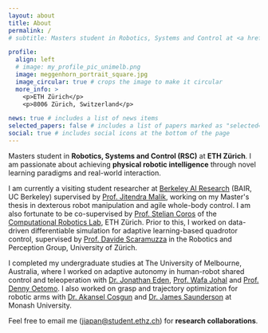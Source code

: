 ```yaml
---
layout: about
title: About
permalink: /
# subtitle: Masters student in Robotics, Systems and Control at <a href='#'>ETH Z\"{u}rich</a>.

profile:
  align: left
  # image: my_profile_pic_unimelb.png
  image: meggenhorn_portrait_square.jpg
  image_circular: true # crops the image to make it circular
  more_info: >
    <p>ETH Zürich</p>
    <p>8006 Zürich, Switzerland</p>

news: true # includes a list of news items
selected_papers: false # includes a list of papers marked as "selected={true}"
social: true # includes social icons at the bottom of the page
---
```


Masters student in **Robotics, Systems and Control (RSC)** at **ETH Zürich**. I am passionate about achieving **physical robotic intelligence** through novel learning paradigms and real-world interaction.

I am currently a visiting student researcher at [Berkeley AI Research](https://bair.berkeley.edu/) (BAIR, UC Berkeley) supervised by [Prof. Jitendra Malik](https://people.eecs.berkeley.edu/~malik/), working on my Master's thesis in dexterous robot manipulation and agile whole-body control. I am also fortunate to be co-supervised by [Prof. Stelian Coros](https://crl.ethz.ch/people/coros/index.html) of the [Computational Robotics Lab](https://crl.ethz.ch/index.html), ETH Zürich. Prior to this, I worked on data-driven differentiable simulation for adaptive learning-based quadrotor control, supervised by [Prof. Davide Scaramuzza](https://rpg.ifi.uzh.ch/people_scaramuzza.html) in the Robotics and Perception Group, University of Zürich.

I completed my undergraduate studies at The University of Melbourne, Australia, where I worked on adaptive autonomy in human-robot shared control and teleoperation with [Dr. Jonathan Eden](https://findanexpert.unimelb.edu.au/profile/453579-jonathan-eden), [Prof. Wafa Johal](https://findanexpert.unimelb.edu.au/profile/892823-wafa-johal-benkaouar-johal) and [Prof. Denny Oetomo](https://findanexpert.unimelb.edu.au/profile/188333-denny-oetomo). I also worked on grasp and trajectory optimization for robotic arms with [Dr. Akansel Cosgun](https://www.monash.edu/engineering/akanselcosgun) and [Dr. James Saunderson](https://www.monash.edu/engineering/jamessaunderson) at Monash University.

Feel free to email me ([jiapan@student.ethz.ch](mailto:jiapan@student.ethz.ch)) for **research collaborations**.
